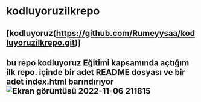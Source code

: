 # kodluyoruzilkrepo
[kodluyoruz(https://github.com/Rumeyysaa/kodluyoruzilkrepo.git)]
-------------------------------------------------------------------------------------------------------------------------------------------------------------------------
bu repo kodluyoruz Eğitimi kapsamında açtığım ilk repo. içinde bir adet README dosyası ve bir adet index.html barındırıyor
![Ekran görüntüsü 2022-11-06 211815](https://user-images.githubusercontent.com/116943432/200188021-d57a3ddd-c089-4d3a-aea1-830429e0819a.png)
--------------------------------------------------------------------------------------------------------------------------------------------------------------------------------------------------------------------------------------------------
